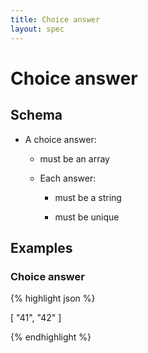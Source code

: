 ```yaml
---
title: Choice answer
layout: spec
---
```


# Choice answer

## Schema

* A choice answer:

  * must be an array

  * Each answer:

    * must be a string

    * must be unique

## Examples

### Choice answer

{% highlight json %}

[
  "41", "42"
]


{% endhighlight %}

